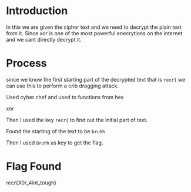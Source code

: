 # Introduction
In this we are given the cipher text and we need to decrypt the plain text from it.
Since xor is one of the most powerful enecrytions on the internet and we cant directly decrypt it.
# Process
since we know the first starting part of the decrypted text that is `recr{`  we can use this to perform a crib dragging attack.

Used cyber chef and used to functions
 from hex

 xor

 Then I used the key `recr{` to find out the initial part of text.

 Found the starting of the text to be `bruhh`

 Then I used `Bruhh` as key to get the flag.

 # Flag Found
recr{X0r_4int_tough}
